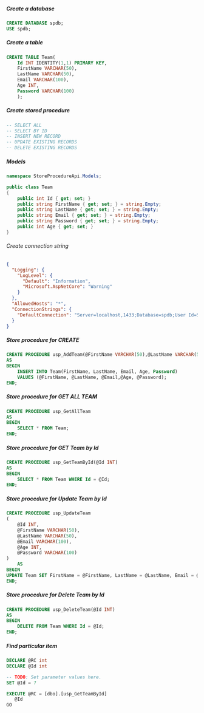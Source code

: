 ##### Create a database
```sql
CREATE DATABASE spdb;
USE spdb;
```

##### Create a table
```sql
CREATE TABLE Team(
    Id INT IDENTITY(1,1) PRIMARY KEY,
    FirstName VARCHAR(50),
    LastName VARCHAR(50),
    Email VARCHAR(100),
    Age INT,
    Password VARCHAR(100)
    );
```

##### Create stored procedure

```sql
-- SELECT ALL
-- SELECT BY ID
-- INSERT NEW RECORD
-- UPDATE EXISTING RECORDS
-- DELETE EXISTING RECORDS

```

##### Models
```csharp
namespace StoreProcedureApi.Models;

public class Team
{
    public int Id { get; set; }
    public string FirstName { get; set; } = string.Empty;
    public string LastName { get; set; } = string.Empty;
    public string Email { get; set; } = string.Empty;
    public string Password { get; set; } = string.Empty;
    public int Age { get; set; }
}
```


###### Create connection string
```json
{
  "Logging": {
    "LogLevel": {
      "Default": "Information",
      "Microsoft.AspNetCore": "Warning"
    }
  },
  "AllowedHosts": "*",
  "ConnectionStrings": {
    "DefaultConnection": "Server=localhost,1433;Database=spdb;User Id=SA;Password=Bassguitar1;Encrypt=false;TrustServerCertificate=True;"
  }
}

```

##### Store procedure for CREATE
```sql
CREATE PROCEDURE usp_AddTeam(@FirstName VARCHAR(50),@LastName VARCHAR(50),@Email VARCHAR(100),@Age INT, @Password VARCHAR(100))
AS 
BEGIN
    INSERT INTO Team(FirstName, LastName, Email, Age, Password)
    VALUES (@FirstName, @LastName, @Email,@Age, @Password);
END;
```

##### Store procedure for GET ALL TEAM
```sql
CREATE PROCEDURE usp_GetAllTeam
AS
BEGIN
    SELECT * FROM Team;
END;
```

##### Store procedure for GET Team by Id
```sql
CREATE PROCEDURE usp_GetTeamById(@Id INT)
AS
BEGIN
    SELECT * FROM Team WHERE Id = @Id;
END;
```

##### Store procedure for Update Team by Id
```sql
CREATE PROCEDURE usp_UpdateTeam
(
    @Id INT,
    @FirstName VARCHAR(50),
    @LastName VARCHAR(50),
    @Email VARCHAR(100),
    @Age INT,
    @Password VARCHAR(100)
)
    AS
BEGIN
UPDATE Team SET FirstName = @FirstName, LastName = @LastName, Email = @Email, Age = @Age, Password = @Password WHERE Id = @Id;
END;

```

##### Store procedure for Delete Team by Id
```sql
CREATE PROCEDURE usp_DeleteTeam(@Id INT)
AS
BEGIN
    DELETE FROM Team WHERE Id = @Id;
END;
```

##### Find particular item
```sql
DECLARE @RC int
DECLARE @Id int

-- TODO: Set parameter values here.
SET @Id = 7

EXECUTE @RC = [dbo].[usp_GetTeamById] 
   @Id
GO
```